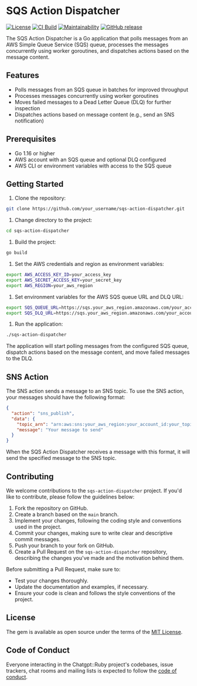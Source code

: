 # SQS Action Dispatcher
[![License](https://img.shields.io/badge/License-MIT-yellow.svg)](https://opensource.org/licenses/MIT) [![CI Build](https://github.com/nagstler/sqs-action-dispatcher/actions/workflows/main.yml/badge.svg?branch=main)](https://github.com/nagstler/sqs-action-dispatcher/actions/workflows/main.yml) [![Maintainability](https://api.codeclimate.com/v1/badges/fe760284be051623a2d4/maintainability)](https://codeclimate.com/github/nagstler/sqs-action-dispatcher/maintainability) [![GitHub release](https://img.shields.io/github/release/nagstler/sqs-action-dispatcher.svg)](https://github.com/nagstler/sqs-action-dispatcher/releases)

The SQS Action Dispatcher is a Go application that polls messages from an AWS Simple Queue Service (SQS) queue, processes the messages concurrently using worker goroutines, and dispatches actions based on the message content.

## Features
- Polls messages from an SQS queue in batches for improved throughput
- Processes messages concurrently using worker goroutines
- Moves failed messages to a Dead Letter Queue (DLQ) for further inspection
- Dispatches actions based on message content (e.g., send an SNS notification)

## Prerequisites
- Go 1.16 or higher
- AWS account with an SQS queue and optional DLQ configured
- AWS CLI or environment variables with access to the SQS queue

## Getting Started
1. Clone the repository:

```sh
git clone https://github.com/your_username/sqs-action-dispatcher.git
```


1. Change directory to the project:

```sh
cd sqs-action-dispatcher
```


1. Build the project:

```sh
go build
```


1. Set the AWS credentials and region as environment variables:

```sh
export AWS_ACCESS_KEY_ID=your_access_key
export AWS_SECRET_ACCESS_KEY=your_secret_key
export AWS_REGION=your_aws_region
```


1. Set environment variables for the AWS SQS queue URL and DLQ URL:

```sh
export SQS_QUEUE_URL=https://sqs.your_aws_region.amazonaws.com/your_account_id/your_queue_name
export SQS_DLQ_URL=https://sqs.your_aws_region.amazonaws.com/your_account_id/your_dlq_name
```


1. Run the application:

```sh
./sqs-action-dispatcher
```



The application will start polling messages from the configured SQS queue, dispatch actions based on the message content, and move failed messages to the DLQ.
## SNS Action

The SNS action sends a message to an SNS topic. To use the SNS action, your messages should have the following format:

```json
{
  "action": "sns_publish",
  "data": {
    "topic_arn": "arn:aws:sns:your_aws_region:your_account_id:your_topic_name",
    "message": "Your message to send"
  }
}
```

When the SQS Action Dispatcher receives a message with this format, it will send the specified message to the SNS topic.


## Contributing

We welcome contributions to the `sqs-action-dispatcher` project. If you'd like to contribute, please follow the guidelines below:
1. Fork the repository on GitHub. 
2. Create a branch based on the `main` branch.
3. Implement your changes, following the coding style and conventions used in the project.
4. Commit your changes, making sure to write clear and descriptive commit messages.
5. Push your branch to your fork on GitHub. 
6. Create a Pull Request on the `sqs-action-dispatcher` repository, describing the changes you've made and the motivation behind them.

Before submitting a Pull Request, make sure to:
- Test your changes thoroughly.
- Update the documentation and examples, if necessary.
- Ensure your code is clean and follows the style conventions of the project.

## License

The gem is available as open source under the terms of the [MIT License](https://opensource.org/licenses/MIT).

## Code of Conduct

Everyone interacting in the Chatgpt::Ruby project's codebases, issue trackers, chat rooms and mailing lists is expected to follow the [code of conduct](https://github.com/nagstler/chatgpt-ruby/blob/main/CODE_OF_CONDUCT.md).
